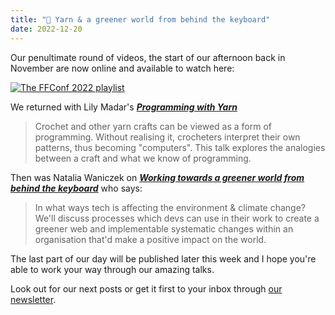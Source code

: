 ```yaml
---
title: "🍿 Yarn & a greener world from behind the keyboard"
date: 2022-12-20
---
```


Our penultimate round of videos, the start of our afternoon back in November are now online and available to watch here:

[![The FFConf 2022 playlist](/images/articles/2022-talks-3.jpg)](https://www.youtube.com/playlist?list=PLZy5V2JKDfX9afwuEl1NolNpvd0yNWc8E)

We returned with Lily Madar's [***Programming with Yarn***](https://www.youtube.com/watch?v=mcbg_mCQOHs&list=PLZy5V2JKDfX9afwuEl1NolNpvd0yNWc8E&index=5)

> Crochet and other yarn crafts can be viewed as a form of programming. Without realising it, crocheters interpret their own patterns, thus becoming "computers". This talk explores the analogies between a craft and what we know of programming.

Then was Natalia Waniczek on [***Working towards a greener world from behind the keyboard***](https://www.youtube.com/watch?v=CS-3bFo1XHA&list=PLZy5V2JKDfX9afwuEl1NolNpvd0yNWc8E&index=6) who says:

> In what ways tech is affecting the environment & climate change? We'll discuss processes which devs can use in their work to create a greener web and implementable systematic changes within an organisation that'd make a positive impact on the world.

The last part of our day will be published later this week and I hope you're able to work your way through our amazing talks.

Look out for our next posts or get it first to your inbox through [our newsletter](https://ffconf.org/news).
